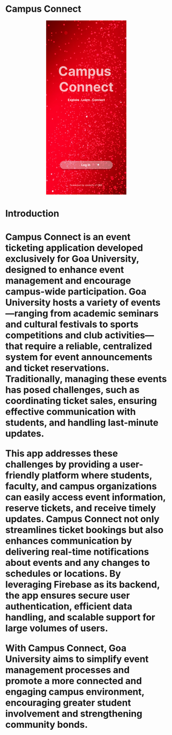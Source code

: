 # Campus Connect

<p align="center">
  <img src="Frame 8.png" alt="Campus Connect Banner" width="250"/>
</p>

 <H1>Introduction<H1>

**Campus Connect** is an event ticketing application developed exclusively for Goa University, designed to enhance event management and encourage campus-wide participation. Goa University hosts a variety of events—ranging from academic seminars and cultural festivals to sports competitions and club activities—that require a reliable, centralized system for event announcements and ticket reservations. Traditionally, managing these events has posed challenges, such as coordinating ticket sales, ensuring effective communication with students, and handling last-minute updates.

This app addresses these challenges by providing a user-friendly platform where students, faculty, and campus organizations can easily access event information, reserve tickets, and receive timely updates. Campus Connect not only streamlines ticket bookings but also enhances communication by delivering real-time notifications about events and any changes to schedules or locations. By leveraging Firebase as its backend, the app ensures secure user authentication, efficient data handling, and scalable support for large volumes of users.

With Campus Connect, Goa University aims to simplify event management processes and promote a more connected and engaging campus environment, encouraging greater student involvement and strengthening community bonds.
